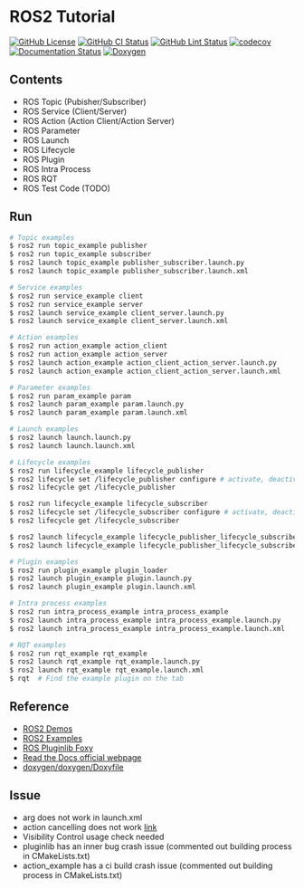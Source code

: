 # ROS2 Tutorial
[![GitHub License](https://img.shields.io/github/license/JaehyunShim/ros2_tutorial)](https://github.com/JaehyunShim/ros2_tutorial/blob/master/LICENSE)
[![GitHub CI Status](https://github.com/JaehyunShim/ros2_tutorial/workflows/CI/badge.svg)](https://github.com/JaehyunShim/ros2_tutorial/actions?query=workflow%3ACI)
[![GitHub Lint Status](https://github.com/JaehyunShim/ros2_tutorial/workflows/Lint/badge.svg)](https://github.com/JaehyunShim/ros2_tutorial/actions?query=workflow%3ALint)
[![codecov](https://codecov.io/gh/JaehyunShim/ros2_tutorial/branch/master/graph/badge.svg?token=O4GP08WB0Q)](undefined)
[![Documentation Status](https://readthedocs.org/projects/ros2-tutorial/badge/?version=latest)](https://ros2-tutorial.readthedocs.io/en/latest/?badge=latest)
[![Doxygen](https://img.shields.io/badge/doxygen-documentation-blue.svg)](https://jaehyunshim.github.io/docs.ros2_tutorial.org/)

## Contents
- ROS Topic (Pubisher/Subscriber)
- ROS Service (Client/Server)
- ROS Action (Action Client/Action Server)
- ROS Parameter
- ROS Launch
- ROS Lifecycle
- ROS Plugin
- ROS Intra Process
- ROS RQT
- ROS Test Code (TODO)

## Run
```sh
# Topic examples
$ ros2 run topic_example publisher
$ ros2 run topic_example subscriber
$ ros2 launch topic_example publisher_subscriber.launch.py
$ ros2 launch topic_example publisher_subscriber.launch.xml

# Service examples
$ ros2 run service_example client
$ ros2 run service_example server
$ ros2 launch service_example client_server.launch.py
$ ros2 launch service_example client_server.launch.xml

# Action examples
$ ros2 run action_example action_client
$ ros2 run action_example action_server
$ ros2 launch action_example action_client_action_server.launch.py
$ ros2 launch action_example action_client_action_server.launch.xml

# Parameter examples
$ ros2 run param_example param
$ ros2 launch param_example param.launch.py
$ ros2 launch param_example param.launch.xml

# Launch examples
$ ros2 launch launch.launch.py
$ ros2 launch launch.launch.xml

# Lifecycle examples
$ ros2 run lifecycle_example lifecycle_publisher
$ ros2 lifecycle set /lifecycle_publisher configure # activate, deactivate, cleanup, shutdown
$ ros2 lifecycle get /lifecycle_publisher

$ ros2 run lifecycle_example lifecycle_subscriber
$ ros2 lifecycle set /lifecycle_subscriber configure # activate, deactivate, cleanup, shutdown
$ ros2 lifecycle get /lifecycle_subscriber

$ ros2 launch lifecycle_example lifecycle_publisher_lifecycle_subscriber.launch.py
$ ros2 launch lifecycle_example lifecycle_publisher_lifecycle_subscriber.launch.xml

# Plugin examples
$ ros2 run plugin_example plugin_loader
$ ros2 launch plugin_example plugin.launch.py
$ ros2 launch plugin_example plugin.launch.xml

# Intra process examples
$ ros2 run intra_process_example intra_process_example
$ ros2 launch intra_process_example intra_process_example.launch.py
$ ros2 launch intra_process_example intra_process_example.launch.xml

# RQT examples
$ ros2 run rqt_example rqt_example
$ ros2 launch rqt_example rqt_example.launch.py
$ ros2 launch rqt_example rqt_example.launch.xml
$ rqt  # Find the example plugin on the tab
```

## Reference
- [ROS2 Demos](https://github.com/ros2/demos)
- [ROS2 Examples](https://github.com/ros2/examples)
- [ROS Pluginlib Foxy](https://github.com/ros/pluginlib/tree/foxy)
- [Read the Docs official webpage](https://readthedocs.org)
- [doxygen/doxygen/Doxyfile](https://github.com/doxygen/doxygen/blob/master/Doxyfile)

## Issue
- arg does not work in launch.xml
- action cancelling does not work [link](https://answers.ros.org/question/361666/ros2-action-goal-canceling-problem/?answer=361754#post-id-361754)
- Visibility Control usage check needed
- pluginlib has an inner bug crash issue (commented out building process in CMakeLists.txt)
- action_example has a ci build crash issue (commented out building process in CMakeLists.txt)
